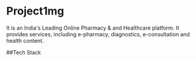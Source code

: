 # Project1mg

It is an India's Leading Online Pharmacy & and Healthcare platform. It provides services, including e-pharmacy, diagnostics, e-consultation and health content.

##Tech Stack


